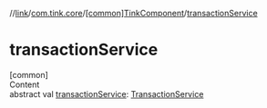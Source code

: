 //[link](../../index.md)/[com.tink.core](../index.md)/[[common]TinkComponent](index.md)/[transactionService](transaction-service.md)



# transactionService  
[common]  
Content  
abstract val [transactionService](transaction-service.md): [TransactionService](../../com.tink.service.transaction/[common]-transaction-service/index.md)  




